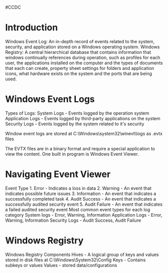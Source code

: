 #CCDC
# Introduction
Windows Event Log: An in-depth record of events related to the system, security, and application stored on a Windows operating system.
Windows Registry: A central hierarchical database that contains information that windows continually references during operation, such as profiles for each user, the applications installed on the computer and the types of documents that each can create, property sheet settings for folders and application icons, what hardware exists on the system and the ports that are being used.

# Windows Event Logs
Types of Logs:
	System Logs - Events logged by the operation system
	Application Logs - Events logged by third-party applications on the system
	Security Logs - Events logged by the system related to it's security

Window event logs are stored at C:\Windows\system32\winevt\logs as .evtx files

The EVTX files are in a binary format and require a special application to view the content. One built in program is Windows Event Viewer.

# Navigating Event Viewer

Event Type
	1. Error - Indicates a loss in data
	2. Warning - An event that indicates possible future issues
	3. Information - An event that indicates a successfully completed task
	4. Audit Success - An event that indicates a successfully audited security event 
	5. Audit Failure - An event that indicates a failed audited security event
Most common event types for each log category 
	System logs - Error, Warning, Information
	Application Logs - Error, Warning, Information 
	Security Logs - Audit Success, Audit Failure 

# Windows Registry

Windows Registry Components 
	Hives - A logical group of keys and values stored in disk files at C:\Windows\System32\Config
	Keys - Contains subkeys or values
	Values - stored data/configurations 